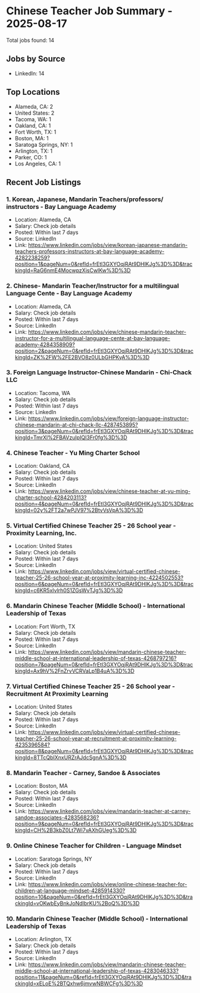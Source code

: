 # Chinese Teacher Job Summary - 2025-08-17

Total jobs found: 14

## Jobs by Source

- LinkedIn: 14

## Top Locations

- Alameda, CA: 2
- United States: 2
- Tacoma, WA: 1
- Oakland, CA: 1
- Fort Worth, TX: 1
- Boston, MA: 1
- Saratoga Springs, NY: 1
- Arlington, TX: 1
- Parker, CO: 1
- Los Angeles, CA: 1

## Recent Job Listings

### 1. Korean, Japanese, Mandarin Teachers/professors/ instructors - Bay Language Academy
- Location: Alameda, CA
- Salary: Check job details
- Posted: Within last 7 days
- Source: LinkedIn
- Link: https://www.linkedin.com/jobs/view/korean-japanese-mandarin-teachers-professors-instructors-at-bay-language-academy-4282238259?position=1&pageNum=0&refId=frEtl3GXYOqjRAt9DHlKJg%3D%3D&trackingId=RaG6nmE4MocwpzXjsCwIKw%3D%3D

### 2. Chinese- Mandarin Teacher/Instructor for a multilingual Language Cente - Bay Language Academy
- Location: Alameda, CA
- Salary: Check job details
- Posted: Within last 7 days
- Source: LinkedIn
- Link: https://www.linkedin.com/jobs/view/chinese-mandarin-teacher-instructor-for-a-multilingual-language-cente-at-bay-language-academy-4284358909?position=2&pageNum=0&refId=frEtl3GXYOqjRAt9DHlKJg%3D%3D&trackingId=ZK%2FW%2FE2BVO8z0ULbGHPKyA%3D%3D

### 3. Foreign Language Instructor-Chinese Mandarin - Chi-Chack LLC
- Location: Tacoma, WA
- Salary: Check job details
- Posted: Within last 7 days
- Source: LinkedIn
- Link: https://www.linkedin.com/jobs/view/foreign-language-instructor-chinese-mandarin-at-chi-chack-llc-4287453895?position=3&pageNum=0&refId=frEtl3GXYOqjRAt9DHlKJg%3D%3D&trackingId=TmrXl%2FBAVzuIpIQI3Fr0fg%3D%3D

### 4. Chinese Teacher - Yu Ming Charter School
- Location: Oakland, CA
- Salary: Check job details
- Posted: Within last 7 days
- Source: LinkedIn
- Link: https://www.linkedin.com/jobs/view/chinese-teacher-at-yu-ming-charter-school-4284203113?position=4&pageNum=0&refId=frEtl3GXYOqjRAt9DHlKJg%3D%3D&trackingId=02y%2FT2a7wPJV97%2BtvVsVpA%3D%3D

### 5. Virtual Certified Chinese Teacher 25 - 26 School year - Proximity Learning, Inc.
- Location: United States
- Salary: Check job details
- Posted: Within last 7 days
- Source: LinkedIn
- Link: https://www.linkedin.com/jobs/view/virtual-certified-chinese-teacher-25-26-school-year-at-proximity-learning-inc-4224502553?position=6&pageNum=0&refId=frEtl3GXYOqjRAt9DHlKJg%3D%3D&trackingId=c6KR5xIvlrh0S1ZGsWvTJg%3D%3D

### 6. Mandarin Chinese Teacher (Middle School) - International Leadership of Texas
- Location: Fort Worth, TX
- Salary: Check job details
- Posted: Within last 7 days
- Source: LinkedIn
- Link: https://www.linkedin.com/jobs/view/mandarin-chinese-teacher-middle-school-at-international-leadership-of-texas-4268797216?position=7&pageNum=0&refId=frEtl3GXYOqjRAt9DHlKJg%3D%3D&trackingId=Ax9hV%2FnZrvVCRVaLp1B4uA%3D%3D

### 7. Virtual Certified Chinese Teacher 25 - 26 School year - Recruitment At Proximity Learning
- Location: United States
- Salary: Check job details
- Posted: Within last 7 days
- Source: LinkedIn
- Link: https://www.linkedin.com/jobs/view/virtual-certified-chinese-teacher-25-26-school-year-at-recruitment-at-proximity-learning-4235396584?position=8&pageNum=0&refId=frEtl3GXYOqjRAt9DHlKJg%3D%3D&trackingId=8TTcQbIXnxURZrAJdcSgnA%3D%3D

### 8. Mandarin Teacher - Carney, Sandoe & Associates
- Location: Boston, MA
- Salary: Check job details
- Posted: Within last 7 days
- Source: LinkedIn
- Link: https://www.linkedin.com/jobs/view/mandarin-teacher-at-carney-sandoe-associates-4283568236?position=9&pageNum=0&refId=frEtl3GXYOqjRAt9DHlKJg%3D%3D&trackingId=CH%2B3kbZ0Lt7Wi7vAXhGUeg%3D%3D

### 9. Online Chinese Teacher for Children - Language Mindset
- Location: Saratoga Springs, NY
- Salary: Check job details
- Posted: Within last 7 days
- Source: LinkedIn
- Link: https://www.linkedin.com/jobs/view/online-chinese-teacher-for-children-at-language-mindset-4285914330?position=10&pageNum=0&refId=frEtl3GXYOqjRAt9DHlKJg%3D%3D&trackingId=vOKwbEyBnkJoNdIbrKU%2BoQ%3D%3D

### 10. Mandarin Chinese Teacher (Middle School) - International Leadership of Texas
- Location: Arlington, TX
- Salary: Check job details
- Posted: Within last 7 days
- Source: LinkedIn
- Link: https://www.linkedin.com/jobs/view/mandarin-chinese-teacher-middle-school-at-international-leadership-of-texas-4283046333?position=11&pageNum=0&refId=frEtl3GXYOqjRAt9DHlKJg%3D%3D&trackingId=xELoE%2BTQxhw6jmvwNBWCFg%3D%3D

